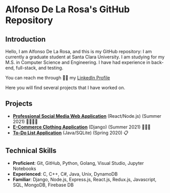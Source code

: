 # Alfonso De La Rosa's GitHub Repository

## Introduction
Hello, I am Alfonso De La Rosa, and this is my GitHub repository:
I am currently a graduate student at Santa Clara University. I am studying for my M.S. in Computer Science and Engineering. I have had experience in back-end, full-stack, and testing.

You can reach me through 👨‍💻 my [LinkedIn Profile](https://www.linkedin.com/in/alfonso-delarosa/)

Here you will find several projects that I have worked on.

## Projects
- [**Professional Social Media Web Application**](https://github.com/alfonsodelarosa4/Professional-Social-Network) (React/Node.js) (Summer 2021) 👨‍💼👩‍💼
- [**E-Commerce Clothing Application**](https://github.com/alfonsodelarosa4/E-Commerce-Clothing-Store) (Django) (Summer 2021) 👕👖👞
- [**To-Do List Application**](https://github.com/alfonsodelarosa4/To-List-Application) (Java/SQLite) (Spring 2020) 📋

## Technical Skills
- **Proficient**: Git, GitHub, Python, Golang, Visual Studio, Jupyter Notebooks
- **Experienced**: C, C++, C#, Java, Unix, DynamoDB
- **Familiar**: Django, Node.js, Express.js, React.js, Redux.js, Javascript, SQL, MongoDB, Firebase DB


<!---
alfonsodelarosa4/alfonsodelarosa4 is a ✨ special ✨ repository because its `README.md` (this file) appears on your GitHub profile.
You can click the Preview link to take a look at your changes.
--->
